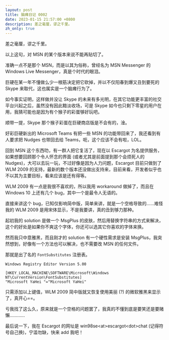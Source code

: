 ```yaml
---
layout: post
title: 脑瘫日记 0002
date: 2023-01-15 21:57:00 +0800
description: 差之毫厘，谬之千里。
zh_only: true
---
```

差之毫厘，谬之千里。

以上这句，对 MSN 的某个版本来说不能再贴切了。

准确一点不是那个 MSN，而是以其为俗称，曾经名为 MSN Messenger 的 Windows Live Messenger，真是个时代的眼泪。

巨硬在某一年不懂做么少一根筋决定把它砍掉，并以不仅阳春到爆又丑到要死的 Skype 来取代，这也属实是一个脑瘫行为了。

如今事实证明，这样做并没让 Skype 的未来有多光明，在其它功能更丰富的社交平台兴起之后，虽然没有因此黯淡收场，可是 Skype 如今也只剩下零星的用户在用，我猜可能也是因为有个猴子的彩蛋够好玩吧。

顺带一提，Skype 那个猴子彩蛋在巨硬商店版是不会有的，淦。

好彩巨硬新出的 Microsoft Teams 有把一些 MSN 的功能带回来了，我还看到有人要求把 Nudges 也带回去给 Teams，呃，这个应该不会有啦，LOL。

回到 MSN 这个东西叻，有一群人把它复活了，现在以 Escargot 为名提供服务，如果想要回顾那个令人怀念的界面 (或者尤其是前面提到那个会烦死人的 Nudges)，大可以去玩一玩，不过好像是因为人力问题，Escargot 目前只做到了 WLM 2009 的支持，最新的数个版本还没做出支持来，目前来看，开发者似乎也不以其为主要目标，看来应该是还有得等。

WLM 2009 有一点是我很不喜欢的，所以我用 workaround 做掉了，而且在 Windows 10 上还有几个 bug，其中一个是最令人无语的。

直接来讲这个 bug，已知仅影响简中版，简单来讲，就是一个空格导致的……难怪我的 WLM 2009 是用宋体显示，不是我要讲，真的丑到够力那种。

起初我的 solution 是做一个 MsgPlus 的皮肤，然后用替换字符串的方式来解决，这个的好处是如果你不爽这个字体，你还可以选其它你喜欢的字体来换。

然而我只中意雅黑，而且刚才的 solution 有一个硬性需求是安装 MsgPlus，我突然想到，好像有一个方法也可以解决，也不需要改 MSN 的任何文件。

那就是出了名的 `FontSubstitutes` 注册表。

    Windows Registry Editor Version 5.00
    
    [HKEY_LOCAL_MACHINE\SOFTWARE\Microsoft\Windows NT\CurrentVersion\FontSubstitutes]
    "Microsoft YaHei "="Microsoft YaHei"
    
    

只需添加以上键值，WLM 2009 简中版就又恢复使用美丽 (?) 的微软雅黑来显示了，真开心==。

亏我找了这么久，原来就是一个空格的问题罢了，我真的不懂到底是要笑还是要赌懶…………

最后说一下，我在 Escargot 的网址是 win98se\<at\>escargot\<dot\>chat (记得符号自己换)，宁滥勿缺，快来 add 我吧！